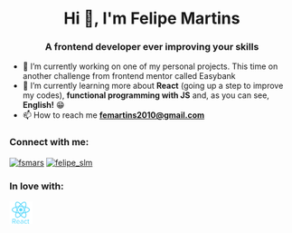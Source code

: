 <h1 align="center">Hi 👋, I'm Felipe Martins</h1>
<h3 align="center">A frontend developer ever improving your skills</h3>

- 🔭 I’m currently working on one of my personal projects. This time on another challenge from frontend mentor called Easybank
- 🌱 I’m currently learning more about **React** (going up a step to improve my codes), **functional programming with JS** and, as you can see, **English!** 😁
- 📫 How to reach me **femartins2010@gmail.com**

<h3 align="left">Connect with me:</h3>
<p align="left">
<a href="https://linkedin.com/in/fsmars" target="blank"><img align="center" src="https://raw.githubusercontent.com/rahuldkjain/github-profile-readme-generator/master/src/images/icons/Social/linked-in-alt.svg" alt="fsmars" height="30" width="40" /></a>
<a href="https://instagram.com/felipe_slm" target="blank"><img align="center" src="https://raw.githubusercontent.com/rahuldkjain/github-profile-readme-generator/master/src/images/icons/Social/instagram.svg" alt="felipe_slm" height="30" width="40" /></a>
</p>

<h3 align="left">In love with:</h3>
<p align="left"> <a href="https://reactjs.org/" target="_blank"> <img src="https://raw.githubusercontent.com/devicons/devicon/master/icons/react/react-original-wordmark.svg" alt="react" width="40" height="40"/> </a> </p>

